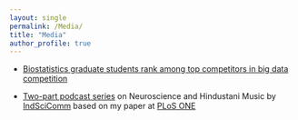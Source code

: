 ```yaml
---
layout: single
permalink: /Media/
title: "Media"
author_profile: true
---
```


* <span style = "color:blue">[Biostatistics graduate students rank among top competitors in big data competition](https://pennstatehealthnews.org/topics/biostatistics-grad-students-big-data/)

* <span style ="color:purple"> [Two-part podcast series](https://indscicomm.blog/podcast/emotions-hindustani-music-part-2/)</span> on Neuroscience and Hindustani Music by <span style ="color:purple"> [IndSciComm](https://indscicomm.blog/)</span> based on my paper at <span style ="color:purple"> [PLoS ONE](https://doi.org/10.1371/journal.pone.0222380)</span>
